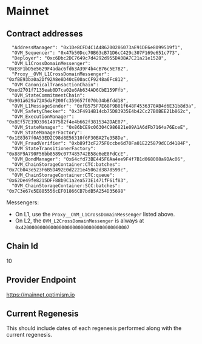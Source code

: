 # Mainnet

## Contract addresses
```
  "AddressManager": "0x1De8CFD4C1A486200286073aE91DE6e8099519f1",
  "OVM_Sequencer": "0x47b50Dcc70B63cB71D6cC429c307F169e651c773",
  "Deployer": "0xc6Dbc2DC7649c7d4292d955DA08A7C21a21e1528",
  "OVM_L1CrossDomainMessenger": "0xE8F1bD5e5629F4adac6fd63A39F4b4cB76c5E7B2",
  "Proxy__OVM_L1CrossDomainMessenger": "0xfBE93ba0a2Df92A8e8D40cE00acCF9248a6Fc812",
  "OVM_CanonicalTransactionChain": "0xed2701f7135eab0D7ca02e6Ab634AD6CbE159Ffb",
  "OVM_StateCommitmentChain": "0x901a629a72A5daF200fc359657f070b34bBfdd18",
  "OVM_L1MessageSender": "0xfB575F7E68F9B01f648F4536370AB4d6E31b8d3a",
  "OVM_SafetyChecker": "0x3F4914B14cb75D83935E4b42Cc27B0BEE21b862c",
  "OVM_ExecutionManager": "0x8Ef57E19D3961497582f4e4b662f3815342DAE07",
  "OVM_StateManager": "0x86bCE9c06304C986821e09A1A6dFb7164a76EceE",
  "OVM_StateManagerFactory": "0x1E8367f0A53ED2C98d8E56310f6F30BA27e358De",
  "OVM_FraudVerifier": "0xb89f3cF275F0ccbe6d70Fa01E225879dCCd4184F",
  "OVM_StateTransitionerFactory": "0x88F9A790F56bb8589c077485742B58e6eE8FdCcE",
  "OVM_BondManager": "0x64cfd73BE445F6Aa4ee9F4f7B1d068008a9DAc06",
  "OVM_ChainStorageContainer:CTC:batches": "0x7Cb043e523F6B5D492E0d2221e45062d3878599c",
  "OVM_ChainStorageContainer:CTC:queue": "0x62De49fe8215DFF88b9C1a2ea573E1471fF61f83",
  "OVM_ChainStorageContainer:SCC:batches": "0x7C3e67e5E885556cEF01866CB7bdB5A254D35698"
```

Messengers:
* On L1, use the `Proxy__OVM_L1CrossDomainMessenger` listed above. 
* On L2, the `OVM_L2CrossDomainMessenger` is always at `0x4200000000000000000000000000000000000007`

## Chain Id
10

## Provider Endpoint
https://mainnet.optimism.io

## Current Regenesis

This should include dates of each regenesis performed along with
the current regenesis.
